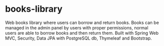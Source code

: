 # books-library
Web books library where users can borrow and return books.
Books can be managed in the admin panel by users with proper permissions, normal users are able to borrow books and then return them.
Built with Spring Web MVC, Security, Data JPA with PostgreSQL db, Thymeleaf and Bootstrap.

